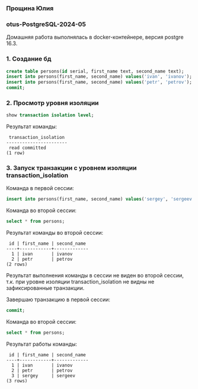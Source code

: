 ### Прощина Юлия
### otus-PostgreSQL-2024-05

Домашняя работа выполнялась в docker-контейнере, версия postgre 16.3.

### 1. Создание бд
```sql
create table persons(id serial, first_name text, second_name text);
insert into persons(first_name, second_name) values('ivan', 'ivanov');
insert into persons(first_name, second_name) values('petr', 'petrov');
commit;
```
### 2. Просмотр уровня изоляции
```sql
show transaction isolation level;
```
Результат команды:
```
 transaction_isolation 
-----------------------
 read committed
(1 row)
```

### 3. Запуск транзакции с уровнем изоляции transaction_isolation
Команда в первой сессии:
```sql
insert into persons(first_name, second_name) values('sergey', 'sergeev');
```
Команда во второй сессии:
```sql
select * from persons;
```
Результат команды во второй сессии:
```
 id | first_name | second_name 
----+------------+-------------
  1 | ivan       | ivanov
  2 | petr       | petrov
(2 rows)
```
Результат выполнения команды в сессии не виден во второй сессии, т.к. при уровне изоляции transaction_isolation не видны не зафиксированные транзакции.

Завершаю транзакцию в первой сессии:
```sql
commit;
```
Команда во второй сессии:
```sql
select * from persons;
```
Результат работы команды:
```
 id | first_name | second_name 
----+------------+-------------
  1 | ivan       | ivanov
  2 | petr       | petrov
  3 | sergey     | sergeev
(3 rows)
```
